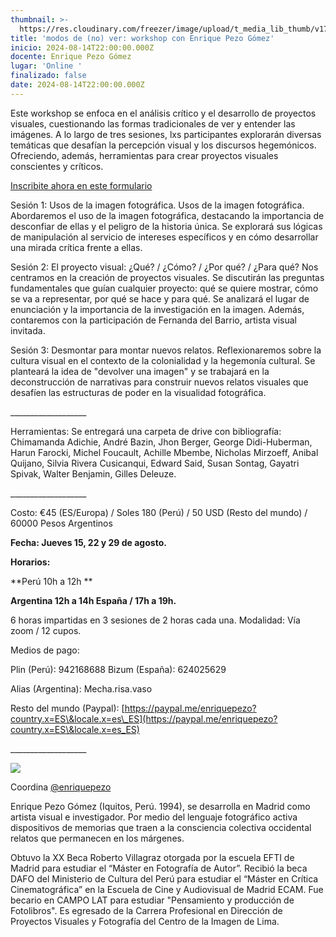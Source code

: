 ```yaml
---
thumbnail: >-
  https://res.cloudinary.com/freezer/image/upload/t_media_lib_thumb/v1722679816/2024/08/Cursos_freezer_24-6_lede7y.jpg
title: 'modos de (no) ver: workshop con Enrique Pezo Gómez'
inicio: 2024-08-14T22:00:00.000Z
docente: Enrique Pezo Gómez
lugar: 'Online '
finalizado: false
date: 2024-08-14T22:00:00.000Z
---
```


Este workshop se enfoca en el análisis crítico y el desarrollo de proyectos visuales, cuestionando las
formas tradicionales de ver y entender las imágenes. A lo largo de tres sesiones, lxs participantes
explorarán diversas temáticas que desafían la percepción visual y los discursos hegemónicos.
Ofreciendo, además, herramientas para crear proyectos visuales conscientes y críticos. 

[Inscribite ahora en este formulario ]()

[
]()Sesión 1: Usos de la imagen fotográfica.
Usos de la imagen fotográfica. Abordaremos el uso de la imagen fotográfica, destacando la importancia de desconfiar de ellas y el peligro de la historia única. Se explorará sus lógicas de manipulación al servicio de intereses específicos y en cómo desarrollar una mirada crítica frente a ellas.

Sesión 2: El proyecto visual: ¿Qué? / ¿Cómo? / ¿Por qué? / ¿Para qué?
Nos centramos en la creación de proyectos visuales. Se discutirán las preguntas fundamentales que
guían cualquier proyecto: qué se quiere mostrar, cómo se va a representar, por qué se hace y para qué.
Se analizará el lugar de enunciación y la importancia de la investigación en la imagen. Además,
contaremos con la participación de Fernanda del Barrio, artista visual invitada.

Sesión 3: Desmontar para montar nuevos relatos.
Reflexionaremos sobre la cultura visual en el contexto de la colonialidad y la hegemonía cultural. Se
planteará la idea de "devolver una imagen" y se trabajará en la deconstrucción de narrativas para
construir nuevos relatos visuales que desafíen las estructuras de poder en la visualidad fotográfica.

\_\_\_\_\_\_\_\_\_\_\_\_\_\_\_\_\_\_\_

Herramientas:
Se entregará una carpeta de drive con bibliografía:
Chimamanda Adichie, André Bazin, Jhon Berger, George Didi-Huberman, Harun Farocki, Michel
Foucault, Achille Mbembe, Nicholas Mirzoeff, Anibal Quijano, Silvia Rivera Cusicanqui, Edward
Said, Susan Sontag, Gayatri Spivak, Walter Benjamin, Gilles Deleuze.

\_\_\_\_\_\_\_\_\_\_\_\_\_\_\_\_\_\_\_

Costo: €45 (ES/Europa) / Soles 180 (Perú) / 50 USD (Resto del mundo) / 60000 Pesos Argentinos


**Fecha: Jueves 15, 22 y 29 de agosto.**

**Horarios:**

**Perú 10h a 12h **

**Argentina 12h a 14h
España / 17h a 19h.**


6 horas impartidas en 3 sesiones de 2 horas cada una.
Modalidad: Vía zoom / 12 cupos.

Medios de pago: 

Plin (Perú): 942168688
Bizum (España): 624025629

Alias (Argentina): Mecha.risa.vaso

Resto del mundo (Paypal): [https://paypal.me/enriquepezo?country.x=ES\&locale.x=es\_ES](https://paypal.me/enriquepezo?country.x=ES\&locale.x=es_ES)

\_\_\_\_\_\_\_\_\_\_\_\_\_\_\_\_\_\_\_

![](https://res.cloudinary.com/freezer/image/upload/v1722680085/Imagen_de_WhatsApp_2024-08-02_a_las_21.34.41_d8e4f127_h2thps.jpg)

Coordina [@enriquepezo](http://www.instagram.com/enriquepezo)

Enrique Pezo Gómez (Iquitos, Perú. 1994), se desarrolla en Madrid como artista visual e investigador. Por medio del lenguaje fotográfico activa dispositivos de memorias que traen a la consciencia colectiva occidental relatos que permanecen en los márgenes.

Obtuvo la XX Beca Roberto Villagraz otorgada por la escuela EFTI de Madrid para estudiar el “Máster en Fotografía de Autor”. Recibió la beca DAFO del Ministerio de Cultura del Perú para estudiar el “Máster en Crítica Cinematográfica” en la Escuela de Cine y Audiovisual de Madrid ECAM. Fue becario en CAMPO LAT para estudiar "Pensamiento y producción de Fotolibros". Es egresado de la Carrera Profesional en Dirección de Proyectos Visuales y Fotografía del Centro de la Imagen de Lima.
